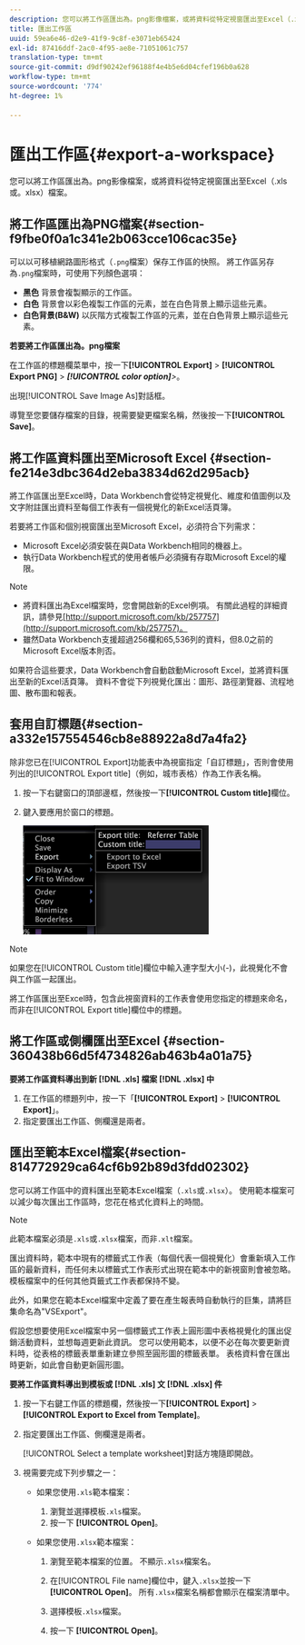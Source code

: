 ```yaml
---
description: 您可以將工作區匯出為。png影像檔案，或將資料從特定視窗匯出至Excel（.xls或。xlsx）檔案。
title: 匯出工作區
uuid: 59ea6e46-d2e9-41f9-9c8f-e3071eb65424
exl-id: 87416ddf-2ac0-4f95-ae8e-71051061c757
translation-type: tm+mt
source-git-commit: d9df90242ef96188f4e4b5e6d04cfef196b0a628
workflow-type: tm+mt
source-wordcount: '774'
ht-degree: 1%

---
```


# 匯出工作區{#export-a-workspace}

您可以將工作區匯出為。png影像檔案，或將資料從特定視窗匯出至Excel（.xls或。xlsx）檔案。

## 將工作區匯出為PNG檔案{#section-f9fbe0f0a1c341e2b063cce106cac35e}

可以以可移植網路圖形格式（`.png`檔案）保存工作區的快照。 將工作區另存為`.png`檔案時，可使用下列顏色選項：

* **黑色** 背景會複製顯示的工作區。
* **白色** 背景會以彩色複製工作區的元素，並在白色背景上顯示這些元素。
* **白色背景(B&amp;W)** 以灰階方式複製工作區的元素，並在白色背景上顯示這些元素。

**若要將工作區匯出為。png檔案**

在工作區的標題欄菜單中，按一下&#x200B;**[!UICONTROL Export]** > **[!UICONTROL Export PNG]** > ***[!UICONTROL color option]**>*。

出現[!UICONTROL Save Image As]對話框。

導覽至您要儲存檔案的目錄，視需要變更檔案名稱，然後按一下&#x200B;**[!UICONTROL Save]**。

## 將工作區資料匯出至Microsoft Excel {#section-fe214e3dbc364d2eba3834d62d295acb}

將工作區匯出至Excel時，Data Workbench會從特定視覺化、維度和值圖例以及文字附註匯出資料至每個工作表有一個視覺化的新Excel活頁簿。

若要將工作區和個別視窗匯出至Microsoft Excel，必須符合下列需求：

* Microsoft Excel必須安裝在與Data Workbench相同的機器上。
* 執行Data Workbench程式的使用者帳戶必須擁有存取Microsoft Excel的權限。

>[!NOTE]
>
>* 將資料匯出為Excel檔案時，您會開啟新的Excel例項。 有關此過程的詳細資訊，請參見[http://support.microsoft.com/kb/257757](http://support.microsoft.com/kb/257757)。
>* 雖然Data Workbench支援超過256欄和65,536列的資料，但8.0之前的Microsoft Excel版本則否。
>



如果符合這些要求，Data Workbench會自動啟動Microsoft Excel，並將資料匯出至新的Excel活頁簿。 資料不會從下列視覺化匯出：圖形、路徑瀏覽器、流程地圖、散布圖和報表。

## 套用自訂標題{#section-a332e157554546cb8e88922a8d7a4fa2}

除非您已在[!UICONTROL Export]功能表中為視窗指定「自訂標題」，否則會使用列出的[!UICONTROL Export title]（例如，城市表格）作為工作表名稱。

1. 按一下右鍵窗口的頂部邊框，然後按一下&#x200B;**[!UICONTROL Custom title]**&#x200B;欄位。
1. 鍵入要應用於窗口的標題。

   ![](assets/mnu_window_TitleBar_Export.png)

>[!NOTE]
>
>如果您在[!UICONTROL Custom title]欄位中輸入連字型大小(-)，此視覺化不會與工作區一起匯出。

將工作區匯出至Excel時，包含此視窗資料的工作表會使用您指定的標題來命名，而非在[!UICONTROL Export title]欄位中的標題。

## 將工作區或側欄匯出至Excel {#section-360438b66d5f4734826ab463b4a01a75}

**要將工作區資料導出到新 [!DNL .xls] 檔案 [!DNL .xlsx] 中**

1. 在工作區的標題列中，按一下「**[!UICONTROL Export]** > **[!UICONTROL Export]**」。
1. 指定要匯出工作區、側欄還是兩者。

## 匯出至範本Excel檔案{#section-814772929ca64cf6b92b89d3fdd02302}

您可以將工作區中的資料匯出至範本Excel檔案（`.xls`或`.xlsx`）。 使用範本檔案可以減少每次匯出工作區時，您花在格式化資料上的時間。

>[!NOTE]
>
>此範本檔案必須是`.xls`或`.xlsx`檔案，而非`.xlt`檔案。

匯出資料時，範本中現有的標籤式工作表（每個代表一個視覺化）會重新填入工作區的最新資料，而任何未以標籤式工作表形式出現在範本中的新視窗則會被忽略。 模板檔案中的任何其他頁籤式工作表都保持不變。

此外，如果您在範本Excel檔案中定義了要在產生報表時自動執行的巨集，請將巨集命名為&quot;VSExport&quot;。

假設您想要使用Excel檔案中另一個標籤式工作表上圓形圖中表格視覺化的匯出促銷活動資料，並想每週更新此資訊。 您可以使用範本，以便不必在每次要更新資料時，從表格的標籤表單重新建立參照至圓形圖的標籤表單。 表格資料會在匯出時更新，如此會自動更新圓形圖。

**要將工作區資料導出到模板或 [!DNL .xls] 文 [!DNL .xlsx] 件**

1. 按一下右鍵工作區的標題欄，然後按一下&#x200B;**[!UICONTROL Export]** > **[!UICONTROL Export to Excel from Template]**。
1. 指定要匯出工作區、側欄還是兩者。

   [!UICONTROL Select a template worksheet]對話方塊隨即開啟。

1. 視需要完成下列步驟之一：

   * 如果您使用`.xls`範本檔案：

      1. 瀏覽並選擇模板`.xls`檔案。
      1. 按一下 **[!UICONTROL Open]**。
   * 如果您使用`.xlsx`範本檔案：

      1. 瀏覽至範本檔案的位置。 不顯示`.xlsx`檔案名。
      1. 在[!UICONTROL File name]欄位中，鍵入`.xlsx`並按一下&#x200B;**[!UICONTROL Open]**。 所有`.xlsx`檔案名稱都會顯示在檔案清單中。

      1. 選擇模板`.xlsx`檔案。
      1. 按一下 **[!UICONTROL Open]**。
